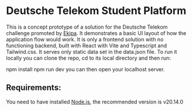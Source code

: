 # Deutsche Telekom Student Platform

This is a concept prototype of a solution for the Deutsche Telekom challenge promoted by [Ekipa](https://app.ekipa.de/challenges/telekom-it/brief).
It demonstrates a basic UI layout of how the application flow would work.
It is only a frontend solution with no functioning backend, built with React with Vite and Typescript and Tailwind.css.
It serves only static data set in the data.json file.
To run it locally you can clone the repo, cd to its local directory and then run:

npm install
npm run dev
you can then open your localhost server.

## Requirements: 

You need to have installed [Node.js](https://nodejs.org/en), the recommended version is v20.14.0


